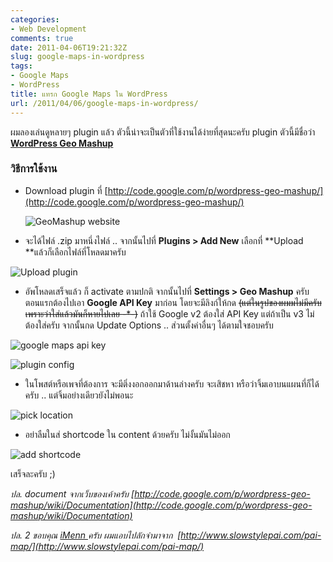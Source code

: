 ```yaml
---
categories:
- Web Development
comments: true
date: 2011-04-06T19:21:32Z
slug: google-maps-in-wordpress
tags:
- Google Maps
- WordPress
title: แทรก Google Maps ใน WordPress
url: /2011/04/06/google-maps-in-wordpress/
---
```


ผมลองเล่นดูหลายๆ plugin แล้ว ตัวนี้น่าจะเป็นตัวที่ใช้งานได้ง่ายที่สุดนะครับ plugin ตัวนี้มีชื่อว่า [**WordPress Geo Mashup**](http://code.google.com/p/wordpress-geo-mashup/)

### วิธีการใช้งาน

- Download plugin ที่ [http://code.google.com/p/wordpress-geo-mashup/](http://code.google.com/p/wordpress-geo-mashup/)

  ![GeoMashup website](https://files.armno.in.th/uploads/2011/04/wordpress-geo-mashup-website.png)

- จะได้ไฟล์ .zip มาหนึ่งไฟล์ .. จากนั้นไปที่ **Plugins > Add New** เลือกที่ **Upload **แล้วก็เลือกไฟล์ที่โหลดมาครับ

![Upload plugin](https://files.armno.in.th/uploads/2011/04/select_plugin_file.png)

- อัพโหลดเสร็จแล้ว ก็ activate ตามปกติ จากนั้นไปที่ **Settings > Geo Mashup** ครับ ตอนแรกต้องไปเอา **Google API Key** มาก่อน โดยจะมีลิงก์ให้กด <del>(แต่ในรูปของผมมไม่มีครับ เพราะว่าใส่แล้วมันก็หายไปเลย -*-)</del> ถ้าใช้ Google v2 ต้องใส่ API Key แต่ถ้าเป็น v3 ไม่ต้องใส่ครับ จากนั้นกด Update Options .. ส่วนตั้งค่าอื่นๆ ได้ตามใจชอบครับ

![google maps api key](https://files.armno.in.th/uploads/2011/04/google_maps_api_key.png)

![plugin config](https://files.armno.in.th/uploads/2011/04/plugin_config.png)

- ในโพสต์หรือเพจที่ต้องการ จะมีติ่งงอกออกมาด้านล่างครับ จะเสิชหา หรือว่าจิ้มเอาบนแผนที่ก็ได้ครับ .. แต่จิ้มอย่างเดียวยังไม่พอนะ

![pick location](https://files.armno.in.th/uploads/2011/04/pick_location.png)

- อย่าลืมในส่ shortcode ใน content ด้วยครับ ไม่งั้นมันไม่ออก

![add shortcode](https://files.armno.in.th/uploads/2011/04/add_shortcode.png)

เสร็จละครับ ;)

_ปล. document จากเว็บของเค้าครับ [http://code.google.com/p/wordpress-geo-mashup/wiki/Documentation](http://code.google.com/p/wordpress-geo-mashup/wiki/Documentation)_

_ปล. 2 ขอบคุณ [iMenn ](http://imenn.com)ครับ ผมแอบไปลักจำมาจาก  [http://www.slowstylepai.com/pai-map/](http://www.slowstylepai.com/pai-map/)_
